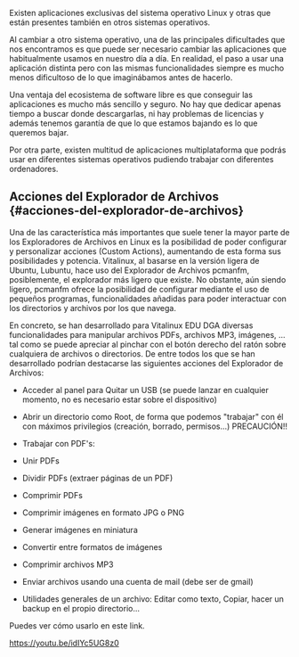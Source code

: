 Existen aplicaciones exclusivas del sistema operativo Linux y otras que están presentes también en otros sistemas operativos.

Al cambiar a otro sistema operativo, una de las principales dificultades que nos encontramos es que puede ser necesario cambiar las aplicaciones que habitualmente usamos en nuestro día a día. En realidad, el paso a usar una aplicación distinta pero con las mismas funcionalidades siempre es mucho menos dificultoso de lo que imaginábamos antes de hacerlo.

Una ventaja del ecosistema de software libre es que conseguir las aplicaciones es mucho más sencillo y seguro. No hay que dedicar apenas tiempo a buscar donde descargarlas, ni hay problemas de licencias y además tenemos garantía de que lo que estamos bajando es lo que queremos bajar.

Por otra parte, existen multitud de aplicaciones multiplataforma que podrás usar en diferentes sistemas operativos pudiendo trabajar con diferentes ordenadores.

## Acciones del Explorador de Archivos {#acciones-del-explorador-de-archivos}

Una de las característica más importantes que suele tener la mayor parte de los Exploradores de Archivos en Linux es la posibilidad de poder configurar y personalizar acciones (Custom Actions), aumentando de esta forma sus posibilidades y potencia. Vitalinux, al basarse en la versión ligera de Ubuntu, Lubuntu, hace uso del Explorador de Archivos pcmanfm, posiblemente, el explorador más ligero que existe. No obstante, aún siendo ligero, pcmanfm ofrece la posibilidad de configurar mediante el uso de pequeños programas, funcionalidades añadidas para poder interactuar con los directorios y archivos por los que navega.

En concreto, se han desarrollado para Vitalinux EDU DGA diversas funcionalidades para manipular archivos PDFs, archivos MP3, imágenes, ... tal como se puede apreciar al pinchar con el botón derecho del ratón sobre cualquiera de archivos o directorios. De entre todos los que se han desarrollado podrían destacarse las siguientes acciones del Explorador de Archivos:

*   Acceder al panel para Quitar un USB (se puede lanzar en cualquier momento, no es necesario estar sobre el dispositivo)
*   Abrir un directorio como Root, de forma que podemos &quot;trabajar&quot; con él con máximos privilegios (creación, borrado, permisos...) PRECAUCIÓN!!
*   Trabajar con PDF&#039;s:

*   Unir PDFs
*   Dividir PDFs (extraer páginas de un PDF)
*   Comprimir PDFs

*   Comprimir imágenes en formato JPG o PNG
*   Generar imágenes en miniatura
*   Convertir entre formatos de imágenes
*   Comprimir archivos MP3
*   Enviar archivos usando una cuenta de mail (debe ser de gmail)
*   Utilidades generales de un archivo: Editar como texto, Copiar, hacer un backup en el propio directorio...

Puedes ver cómo usarlo en este link.

https://youtu.be/idIYc5UG8z0